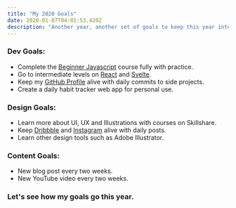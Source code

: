 ```yaml
---
title: "My 2020 Goals"
date: 2020-01-07T04:01:53.420Z
description: "Another year, another set of goals to keep this year interesting. Last year I failed almost 70% of my goals so let's set a new record this year."
---
```


### Dev Goals:

- Complete the [Beginner Javascript](https://www.beginnerjavascript.com/) course fully with practice.
- Go to intermediate levels on [React](https://reactjs.org/) and [Svelte](https://svelte.dev/).
- Keep my [GitHub Profile](https://github.com/praveenjuge) alive with daily commits to side projects.
- Create a daily habit tracker web app for personal use.

### Design Goals:

- Learn more about UI, UX and Illustrations with courses on Skillshare.
- Keep [Dribbble](https://dribbble.com/praveenjuge) and [Instagram](https://instagram.com/praveenjuge) alive with daily posts.
- Learn other design tools such as Adobe Illustrator.

### Content Goals:

- New blog post every two weeks.
- New YouTube video every two weeks.

### Let's see how my goals go this year.
